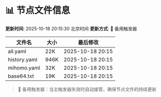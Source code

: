 # 📊 节点文件信息

**更新时间**: 2025-10-18 20:15:30 北京时间
**更新方式**: 🔄 备用触发器

| 文件名 | 大小 | 最后修改 |
|--------|------|----------|
| all.yaml | 22K | 2025-10-18 20:15 |
| history.yaml | 946K | 2025-10-18 20:15 |
| mihomo.yaml | 32K | 2025-10-18 20:15 |
| base64.txt | 19K | 2025-10-18 20:15 |

> 🔄 备用触发器：当主触发器失效时自动接管，确保节点文件的持续更新

